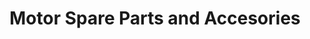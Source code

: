 ---
title: "Motor Spare Parts and Accesories"
url: /minda-gandara/motor-spare-parts-and-accesories/
shop: car parts
---